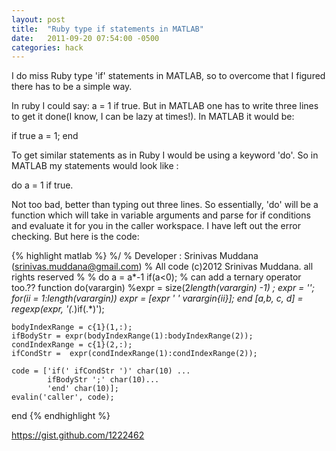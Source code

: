 ```yaml
---
layout: post
title:  "Ruby type if statements in MATLAB"
date:   2011-09-20 07:54:00 -0500
categories: hack
---
```


I do miss Ruby type 'if' statements in MATLAB, so to overcome that I 
figured there has to be a simple way.

In ruby I could say: a = 1 if true. But in MATLAB one has to write 
three lines to get it done(I know, I can be lazy at times!). In MATLAB 
it would be:

if true 
a = 1; 
end

To get similar statements as in Ruby I would be using a keyword 'do'. 
So in MATLAB my statements would look like :

do a = 1 if true.

Not too bad, better than typing out three lines. So essentially, 'do' 
will be a function which will take in variable arguments and parse for 
if conditions and evaluate it for you in the caller workspace. I have 
left out the error checking. But here is the code:

{% highlight matlab %}
%/
%  Developer : Srinivas Muddana (srinivas.muddana@gmail.com)
%  All code (c)2012 Srinivas Muddana. all rights reserved
% 
% do a = a*-1 if(a<0);
% can add a ternary operator too.??
function do(varargin)
    %expr = size(2*length(varargin) -1) ;
    expr = '';
    for(ii = 1:length(varargin))
        expr = [expr ' ' varargin{ii}];
    end
    [a,b, c, d] = regexp(expr, '(.*)if(.*)');

    bodyIndexRange = c{1}(1,:);
    ifBodyStr = expr(bodyIndexRange(1):bodyIndexRange(2));
    condIndexRange = c{1}(2,:);
    ifCondStr =  expr(condIndexRange(1):condIndexRange(2));
    
    code = ['if(' ifCondStr ')' char(10) ...
            ifBodyStr ';' char(10)...
            'end' char(10)];
    evalin('caller', code);
end
{% endhighlight %}

https://gist.github.com/1222462